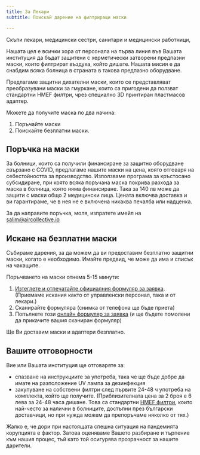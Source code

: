```yaml
---
title: За Лекари
subtitle: Поискай дарение на филтриращи маски

---
```

Скъпи лекари, медицински сестри, санитари и медицински работници,

Нашата цел е всички хора от персонала на първа линия във Вашата институция да бъдат защитени с херметически затворени предпазни маски, които филтрират въздуха, който дишате. Нашата мисия е да снабдим всяка болница в страната в такова предпазно оборудване.

Предлагаме защитни дихателни маски, които се представляват преобразувани маски за гмуркане, които са пригодени да ползват стандартни HMEF филтри, чрез специално 3D принтиран пластмасов адаптер.

Можете да получите маска по два начина:

1. Поръчайте маски
2. Поискайте безплатни маски.

## Поръчка на маски

За болници, които са получили финансиране за защитно оборудване свързано с COVID, предлагаме нашите маски на цена, която отговаря на себестойността за производство. Използваме програма за кръстосано субсидиране, при която всяка поръчана маска покрива разхода за маска в болница, която няма финансиране. Така за 140 лв може да защити с маски общо 2 медицински лица. Цената включва доставка и ви гарантираме, че в нея не е включена никаква печалба или надценка.

За да направите поръчка, моля, изпратете имейл на salim@aircollective.io

## Искане на безплатни маски

Събираме дарения, за да можем да ви предоставим безплатно защитни маски, когато е необходимо. Имайте предвид, че може да има и списък на чакащите.

Поръчването на маски отнема 5-15 минути:

1. [Изтеглете и отпечатайте официалния формуляр за заявка](https://drive.google.com/drive/folders/1CQEesip_bXyVLWGWw1XVtFOyv7OuOIU-?usp=sharing). (Приемаме искания както от управленски персонал, така и от лекари.)
2. Сканирайте формуляра (снимка от телефона ще бъде приета)
3. Попълнете този [онлайн формуляр за заявка](https://airtable.com/shrMshm2dOG7uatQ8) (и ще бъдете помолени да прикачите вашия сканиран формуляр)

Ще Ви доставим маски и адаптери безплатно.

## Вашите отговорности

Вие или Вашата институция ще отговаряте за:

* спазване на инструкциите за употреба, така че ще бъде добре да имате на разположение UV лампа за дезинфекция
* закупуване на собствени филтри след първите 24-48 ч употреба на комплекта, който ще получите. (Приблизителната цена за 2 броя е 6 лева за 24-48 часа дишане. Това са стандартни [HMEF филтри](https://uk.intersurgical.com/products/airway-management/cleartherm-range-medium-efficiency), които най-често за налични в болниците, достъпни през български доставчици, но при нужда можем да препоръчаме няколко от тях.)

Жалко е, че дори при настоящата спешна ситуация на пандемията корупцията е фактор. Затова оценяваме Вашето разбиране и търпение към нашия процес, тъй като той осигурява прозрачност за нашите дарители.